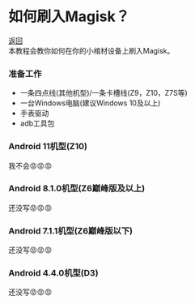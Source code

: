# 如何刷入Magisk？
[返回](index.md)<br>
本教程会教你如何在你的小棺材设备上刷入Magisk。<br>
### 准备工作
- 一条四点线(其他机型)/一条卡槽线(Z9，Z10，Z7S等)
- 一台Windows电脑(建议Windows 10及以上)
- 手表驱动
- adb工具包
### Android 11机型(Z10)
我不会😡😡😡
### Android 8.1.0机型(Z6巅峰版及以上)
还没写😡😡😡
### Android 7.1.1机型(Z6巅峰版以下)
还没写😡😡😡
### Android 4.4.0机型(D3)
还没写😡😡😡

